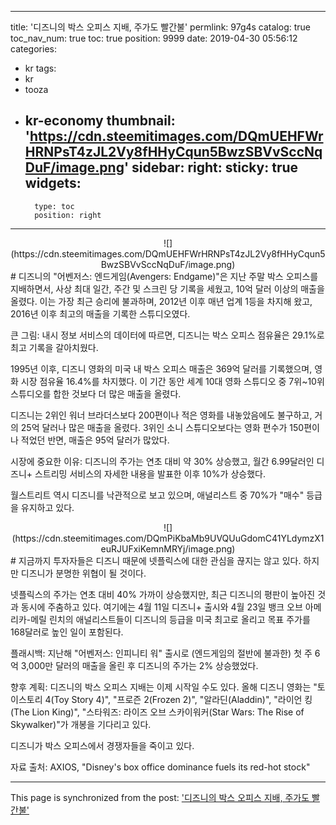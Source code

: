 
---
title: '디즈니의 박스 오피스 지배, 주가도 빨간불'
permlink: 97g4s
catalog: true
toc_nav_num: true
toc: true
position: 9999
date: 2019-04-30 05:56:12
categories:
- kr
tags:
- kr
- tooza
- kr-economy
thumbnail: 'https://cdn.steemitimages.com/DQmUEHFWrHRNPsT4zJL2Vy8fHHyCqun5BwzSBVvSccNqDuF/image.png'
sidebar:
    right:
        sticky: true
widgets:
    -
        type: toc
        position: right
---


<center>
![](https://cdn.steemitimages.com/DQmUEHFWrHRNPsT4zJL2Vy8fHHyCqun5BwzSBVvSccNqDuF/image.png)
</center>
#
디즈니의 "어벤저스: 엔드게임(Avengers: Endgame)"은 지난 주말 박스 오피스를 지배하면서, 사상 최대 일간, 주간 및 스크린 당 기록을 세웠고, 10억 달러 이상의 매출을 올렸다. 이는 가장 최근 승리에 불과하며, 2012년 이후 매년 업계 1등을 차지해 왔고, 2016년 이후 최고의 매출을 기록한 스튜디오였다. 

 

큰 그림: 내시 정보 서비스의 데이터에 따르면, 디즈니는 박스 오피스 점유율은 29.1%로 최고 기록을 갈아치웠다. 

 

1995년 이후, 디즈니 영화의 미국 내 박스 오피스 매출은 369억 달러를 기록했으며, 영화 시장 점유율 16.4%를 차지했다. 이 기간 동안 세계 10대 영화 스튜디오 중 7위~10위 스튜디오를 합한 것보다 더 많은 매출을 올렸다.

 

디즈니는 2위인 워너 브라더스보다 200편이나 적은 영화를 내놓았음에도 불구하고, 거의 25억 달러나 많은 매출을 올렸다. 3위인 소니 스튜디오보다는 영화 편수가 150편이나 적었던 반면, 매출은 95억 달러가 많았다. 

 

시장에 중요한 이유: 디즈니의 주가는 연초 대비 약 30% 상승했고, 월간 6.99달러인 디즈니+ 스트리밍 서비스의 자세한 내용을 발표한 이후 10%가 상승했다.

 

월스트리트 역시 디즈니를 낙관적으로 보고 있으며, 애널리스트 중 70%가 "매수" 등급을 유지하고 있다. 



<center>
![](https://cdn.steemitimages.com/DQmPiKbaMb9UVQUuGdomC41YLdymzX1euRJUFxiKemnMRYj/image.png)
</center>
#
지금까지 투자자들은 디즈니 때문에 넷플릭스에 대한 관심을 끊지는 않고 있다. 하지만 디즈니가 분명한 위협이 될 것이다. 

 

넷플릭스의 주가는 연초 대비 40% 가까이 상승했지만, 최근 디즈니의 평판이 높아진 것과 동시에 주춤하고 있다. 여기에는 4월 11일 디즈니+ 출시와 4월 23일 뱅크 오브 아메리카-메릴 린치의 애널리스트들이 디즈니의 등급을 미국 최고로 올리고 목표 주가를 168달러로 높인 일이 포함된다. 

 

플래시백: 지난해 "어벤저스: 인피니티 워" 출시로 (엔드게임의 절반에 불과한) 첫 주 6억 3,000만 달러의 매출을 올린 후 디즈니의 주가는 2% 상승했었다. 

 

향후 계획: 디즈니의 박스 오피스 지배는 이제 시작일 수도 있다. 올해 디즈니 영화는 "토이스토리 4(Toy Story 4)", "프로즌 2(Frozen 2)", "알라딘(Aladdin)", "라이언 킹(The Lion King)", "스타워즈: 라이즈 오브 스카이워커(Star Wars: The Rise of Skywalker)"가 개봉을 기다리고 있다. 

  

디즈니가 박스 오피스에서 경쟁자들을 죽이고 있다. 

 

자료 출처: AXIOS, "Disney's box office dominance fuels its red-hot stock"

- - -

This page is synchronized from the post: ['디즈니의 박스 오피스 지배, 주가도 빨간불'](https://steemit.com/@pius.pius/97g4s)
